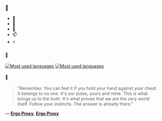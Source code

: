 ### 👋

- 🔭
- 🌱
- 💬
- 📫
- ⚡

#### 🧏

[![Most used languages](https://github-readme-stats-aynah.vercel.app/api/top-langs/?username=aynh&theme=solarized-dark&langs_count=6&layout=compact&hide_title=true)](https://github.com/anuraghazra/github-readme-stats#gh-dark-mode-only)
[![Most used languages](https://github-readme-stats-aynah.vercel.app/api/top-langs/?username=aynh&theme=solarized-light&langs_count=6&layout=compact&hide_title=true)](https://github.com/anuraghazra/github-readme-stats#gh-light-mode-only)

#### 💬

> "Remember. You can feel it if you hold your hand against your chest. It belongs to no one. It's our pulse, yours and mine. This is what brings us to the truth. It's what proves that we are the very world itself. Follow your instincts. The answer is already there."

&mdash; [**Ergo Proxy**](https://myanimelist.net/character.php?q=Ergo%20Proxy&cat=character), [**Ergo Proxy**](https://myanimelist.net/search/all?q=Ergo%20Proxy&cat=all)
